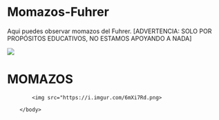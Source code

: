 # Momazos-Fuhrer

Aqui puedes observar momazos del Fuhrer. [ADVERTENCIA: SOLO POR PROPÓSITOS EDUCATIVOS, NO ESTAMOS APOYANDO A NADA]

<html>
<head>
	<title>MOMAZOS FUHRER</title>
</head>
</html>
<img src="https://i.imgur.com/9wxjdmf.jpg">

<h1>MOMAZOS</h1>
	
<html>
	<head>
		<body>
		
			<img src="https://i.imgur.com/6mXi7Rd.png>

		</body>

